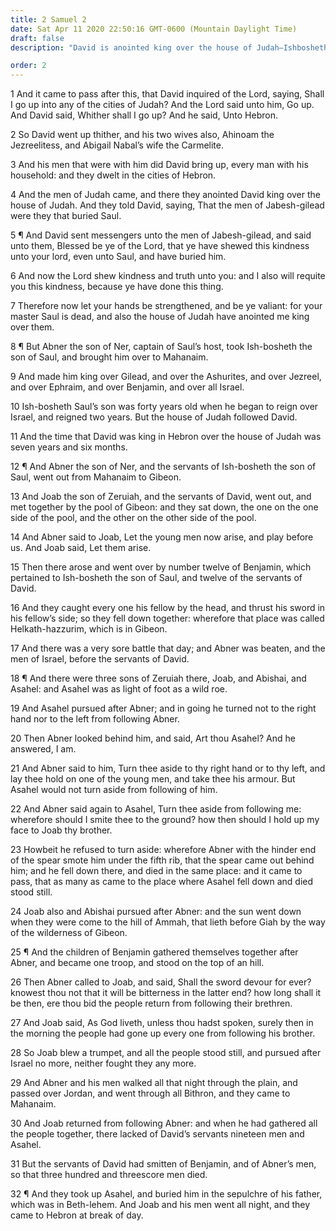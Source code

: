 ```yaml
---
title: 2 Samuel 2
date: Sat Apr 11 2020 22:50:16 GMT-0600 (Mountain Daylight Time)
draft: false
description: "David is anointed king over the house of Judah—Ishbosheth becomes the king of Israel—David’s followers defeat Abner and the men of Israel."

order: 2
---
```

    
1 And it came to pass after this, that David inquired of the Lord, saying, Shall I go up into any of the cities of Judah? And the Lord said unto him, Go up. And David said, Whither shall I go up? And he said, Unto Hebron.

2 So David went up thither, and his two wives also, Ahinoam the Jezreelitess, and Abigail Nabal’s wife the Carmelite.

3 And his men that were with him did David bring up, every man with his household: and they dwelt in the cities of Hebron.

4 And the men of Judah came, and there they anointed David king over the house of Judah. And they told David, saying, That the men of Jabesh-gilead were they that buried Saul.

5 ¶ And David sent messengers unto the men of Jabesh-gilead, and said unto them, Blessed be ye of the Lord, that ye have shewed this kindness unto your lord, even unto Saul, and have buried him.

6 And now the Lord shew kindness and truth unto you: and I also will requite you this kindness, because ye have done this thing.

7 Therefore now let your hands be strengthened, and be ye valiant: for your master Saul is dead, and also the house of Judah have anointed me king over them.

8 ¶ But Abner the son of Ner, captain of Saul’s host, took Ish-bosheth the son of Saul, and brought him over to Mahanaim.

9 And made him king over Gilead, and over the Ashurites, and over Jezreel, and over Ephraim, and over Benjamin, and over all Israel.

10 Ish-bosheth Saul’s son was forty years old when he began to reign over Israel, and reigned two years. But the house of Judah followed David.

11 And the time that David was king in Hebron over the house of Judah was seven years and six months.

12 ¶ And Abner the son of Ner, and the servants of Ish-bosheth the son of Saul, went out from Mahanaim to Gibeon.

13 And Joab the son of Zeruiah, and the servants of David, went out, and met together by the pool of Gibeon: and they sat down, the one on the one side of the pool, and the other on the other side of the pool.

14 And Abner said to Joab, Let the young men now arise, and play before us. And Joab said, Let them arise.

15 Then there arose and went over by number twelve of Benjamin, which pertained to Ish-bosheth the son of Saul, and twelve of the servants of David.

16 And they caught every one his fellow by the head, and thrust his sword in his fellow’s side; so they fell down together: wherefore that place was called Helkath-hazzurim, which is in Gibeon.

17 And there was a very sore battle that day; and Abner was beaten, and the men of Israel, before the servants of David.

18 ¶ And there were three sons of Zeruiah there, Joab, and Abishai, and Asahel: and Asahel was as light of foot as a wild roe.

19 And Asahel pursued after Abner; and in going he turned not to the right hand nor to the left from following Abner.

20 Then Abner looked behind him, and said, Art thou Asahel? And he answered, I am.

21 And Abner said to him, Turn thee aside to thy right hand or to thy left, and lay thee hold on one of the young men, and take thee his armour. But Asahel would not turn aside from following of him.

22 And Abner said again to Asahel, Turn thee aside from following me: wherefore should I smite thee to the ground? how then should I hold up my face to Joab thy brother.

23 Howbeit he refused to turn aside: wherefore Abner with the hinder end of the spear smote him under the fifth rib, that the spear came out behind him; and he fell down there, and died in the same place: and it came to pass, that as many as came to the place where Asahel fell down and died stood still.

24 Joab also and Abishai pursued after Abner: and the sun went down when they were come to the hill of Ammah, that lieth before Giah by the way of the wilderness of Gibeon.

25 ¶ And the children of Benjamin gathered themselves together after Abner, and became one troop, and stood on the top of an hill.

26 Then Abner called to Joab, and said, Shall the sword devour for ever? knowest thou not that it will be bitterness in the latter end? how long shall it be then, ere thou bid the people return from following their brethren.

27 And Joab said, As God liveth, unless thou hadst spoken, surely then in the morning the people had gone up every one from following his brother.

28 So Joab blew a trumpet, and all the people stood still, and pursued after Israel no more, neither fought they any more.

29 And Abner and his men walked all that night through the plain, and passed over Jordan, and went through all Bithron, and they came to Mahanaim.

30 And Joab returned from following Abner: and when he had gathered all the people together, there lacked of David’s servants nineteen men and Asahel.

31 But the servants of David had smitten of Benjamin, and of Abner’s men, so that three hundred and threescore men died.

32 ¶ And they took up Asahel, and buried him in the sepulchre of his father, which was in Beth-lehem. And Joab and his men went all night, and they came to Hebron at break of day.
